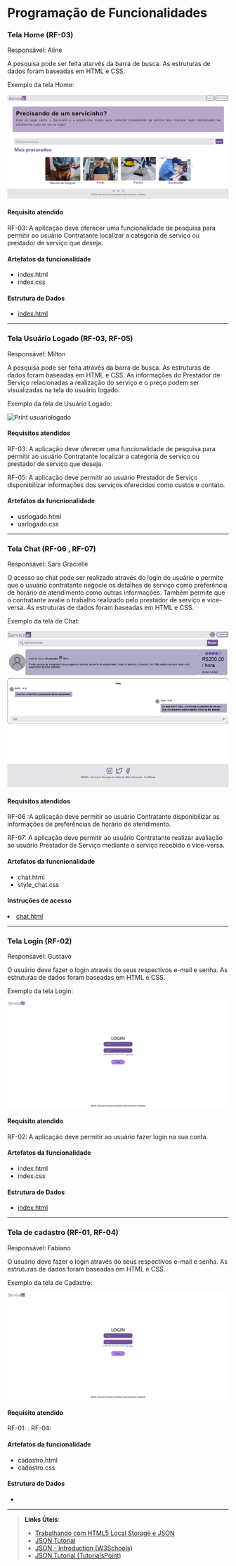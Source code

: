 # Programação de Funcionalidades

### Tela Home (RF-03)

Responsável: Aline

A pesquisa pode ser feita atarvés da barra de busca. As estruturas de dados foram baseadas em HTML e CSS. 

Exemplo da tela Home:

![Print homepage](https://github.com/ICEI-PUC-Minas-PMV-ADS/pmv-ads-2024-1-e1-proj-web-t09-pmv-ads-2024-1-e1-projservicein/blob/1ae4994af33fbaa8440925334326aaa16ded5d71/documentos/img/Homepage.png)

#### Requisito atendido

RF-03: A aplicação deve oferecer uma funcionalidade de pesquisa para permitir ao usuário Contratante localizar a categoria de serviço ou prestador de serviço que deseja.

#### Artefatos da funcionalidade
<ul>
<li>index.html
<li>index.css
</ul>

#### Estrutura de Dados

<ul>
<li><a href="https://raw.githack.com/ICEI-PUC-Minas-PMV-ADS/pmv-ads-2024-1-e1-proj-web-t09-pmv-ads-2024-1-e1-projservicein/main/codigo-fonte/homePage/index.html">index.html</a></li>
</ul>
<hr>

### Tela Usuário Logado (RF-03, RF-05)

Responsável: Milton

A pesquisa pode ser feita através da barra de busca. As estruturas de dados foram baseadas em HTML e CSS.
As informações do Prestador de Serviço relacionadas a realização do serviço e o preço podem ser visualizadas na tela do usuário logado.

Exemplo da tela de Usuário Logado:

![Print usuariologado](https://github.com/ICEI-PUC-Minas-PMV-ADS/pmv-ads-2024-1-e1-proj-web-t09-pmv-ads-2024-1-e1-projservicein/blob/main/documentos/img/Tela_usu%C3%A1rio_logado.png)

#### Requisitos atendidos

RF-03: A aplicação deve oferecer uma funcionalidade de pesquisa para permitir ao usuário Contratante localizar a categoria de serviço ou prestador de serviço que deseja.

RF-05: A aplicação deve permitir ao usuário Prestador de Serviço disponibilizar informações dos serviços oferecidos como custos e contato.

#### Artefatos da funcnionalidade
<ul>
  <li>usrlogado.html</li>
  <li>usrlogado.css</li>
</ul>
<hr>

### Tela Chat (RF-06 , RF-07)

Responsável: Sara Gracielle

O acesso ao chat pode ser realizado através do login do usuário e permite que o usuário contratante negocie os detalhes de serviço como preferência de horário de atendimento como outras informações. Também permite que o contratante avalie o trabalho realizado pelo prestador de serviço e vice-versa. As estruturas de dados foram baseadas em HTML e CSS.

Exemplo da tela de Chat:

![Print usuariologado](https://github.com/ICEI-PUC-Minas-PMV-ADS/pmv-ads-2024-1-e1-proj-web-t09-pmv-ads-2024-1-e1-projservicein/blob/main/documentos/img/chatPage_vizualizacao.jpg)

#### Requisitos atendidos

RF-06 :A aplicação deve permitir ao usuário Contratante disponibilizar as informações de preferências de horário de atendimento.

RF-07: A aplicação deve permitir ao usuário Contratante realizar avaliação ao usuário Prestador de Serviço mediante o serviço recebido e vice-versa.

#### Artefatos da funcnionalidade
<ul>
  <li>chat.html</li>
  <li>style_chat.css</li>
</ul>

#### Instruções de acesso

<li><a href="https://github.com/ICEI-PUC-Minas-PMV-ADS/pmv-ads-2024-1-e1-proj-web-t09-pmv-ads-2024-1-e1-projservicein/blob/main/codigo-fonte/chatPage/chat.html">chat.html</a></li>

<hr>

### Tela Login (RF-02)

Responsável: Gustavo

O usuário deve fazer o login através do seus respectivos e-mail e senha. As estruturas de dados foram baseadas em HTML e CSS. 

Exemplo da tela Login:

![Print homepage](https://github.com/ICEI-PUC-Minas-PMV-ADS/pmv-ads-2024-1-e1-proj-web-t09-pmv-ads-2024-1-e1-projservicein/blob/main/documentos/img/login.png)

#### Requisito atendido

RF-02: A aplicação deve permitir ao usuário fazer login na sua conta.

#### Artefatos da funcionalidade
<ul>
<li>index.html
<li>index.css
</ul>

#### Estrutura de Dados

<ul>
<li><a href="https://github.com/ICEI-PUC-Minas-PMV-ADS/pmv-ads-2024-1-e1-proj-web-t09-pmv-ads-2024-1-e1-projservicein/blob/main/codigo-fonte/Projeto/index.html">index.html</a></li>
</ul>
<hr>

### Tela de cadastro (RF-01, RF-04)

Responsável: Fabiano

O usuário deve fazer o login através do seus respectivos e-mail e senha. As estruturas de dados foram baseadas em HTML e CSS. 

Exemplo da tela de Cadastro:

![Print tela de cadastro](https://github.com/ICEI-PUC-Minas-PMV-ADS/pmv-ads-2024-1-e1-proj-web-t09-pmv-ads-2024-1-e1-projservicein/blob/main/documentos/img/login.png)

#### Requisito atendido

RF-01: .
RF-04:

#### Artefatos da funcionalidade
<ul>
<li>cadastro.html
<li>cadastro.css
</ul>

#### Estrutura de Dados

<ul>
<li><a https://github.com/ICEI-PUC-Minas-PMV-ADS/pmv-ads-2024-1-e1-proj-web-t09-pmv-ads-2024-1-e1-projservicein/blob/main/cadastro.HTML/a></li>
</ul>
<hr>


> **Links Úteis**:
> - [Trabalhando com HTML5 Local Storage e JSON](https://www.devmedia.com.br/trabalhando-com-html5-local-storage-e-json/29045)
> - [JSON Tutorial](https://www.w3resource.com/JSON)
> - [JSON - Introduction (W3Schools)](https://www.w3schools.com/js/js_json_intro.asp)
> - [JSON Tutorial (TutorialsPoint)](https://www.tutorialspoint.com/json/index.htm)

